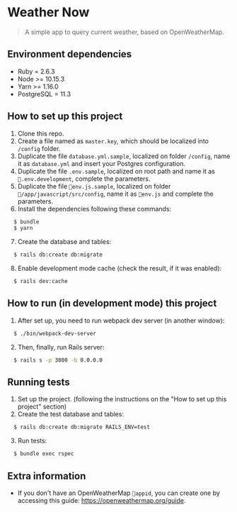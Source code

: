# Weather Now
> A simple app to query current weather, based on OpenWeatherMap.

## Environment dependencies
- Ruby = 2.6.3
- Node >= 10.15.3
- Yarn >= 1.16.0
- PostgreSQL = 11.3

## How to set up this project
1. Clone this repo.
2. Create a file named as `master.key`, which should be localized into `/config` folder.
3. Duplicate the file `database.yml.sample`, localized on folder `/config`, name it as `database.yml` and insert your Postgres configuration.
4. Duplicate the file `.env.sample`, localized on root path and name it as `.env.development`, complete the parameters.
5. Duplicate the file `env.js.sample`, localized on folder `/app/javascript/src/config`, name it as `env.js` and complete the parameters.
6. Install the dependencies following these commands:
```sh
  $ bundle
  $ yarn
```
7. Create the database and tables:
```sh
  $ rails db:create db:migrate
```
8. Enable development mode cache (check the result, if it was enabled):
```sh
  $ rails dev:cache
```

## How to run (in development mode) this project
1. After set up, you need to run webpack dev server (in another window):
```sh
  $ ./bin/webpack-dev-server
```
2. Then, finally, run Rails server:
```sh
  $ rails s -p 3000 -b 0.0.0.0
```

## Running tests
1. Set up the project. (following the instructions on the "How to set up this project" section)
2. Create the test database and tables:
```sh
  $ rails db:create db:migrate RAILS_ENV=test
```
3. Run tests:
```sh
  $ bundle exec rspec
```

## Extra information
- If you don't have an OpenWeatherMap `appid`, you can create one by accessing this guide: https://openweathermap.org/guide.
